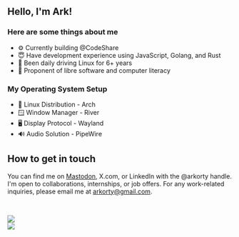 ## Hello, I'm Ark!
### Here are some things about me
* ⚙ Currently building @CodeShare
* 😇 Have development experience using JavaScript, Golang, and Rust
* 🐧 Been daily driving Linux for 6+ years
* 📀 Proponent of libre software and computer literacy

### My Operating System Setup
* 🐧 Linux Distribution - Arch
* 🪟 Window Manager - River
* 🖥️ Display Protocol - Wayland
* 🔊 Audio Solution - PipeWire

## How to get in touch
You can find me on [Mastodon](https://mastodon.social/@arkorty), X.com, or LinkedIn with the @arkorty handle. I'm open to collaborations, internships, or job offers. For any work-related inquiries, please email me at arkorty@gmail.com.

<!-- DYNAMIC CARDS START HERE -->
</br>
<p align="left">
    <img src ="https://github-readme-stats.vercel.app/api?username=arkorty&custom_title=GitHub+Stats&show_icons=true&hide=contribs&theme=dark&bg_color=00000000&hide_border=true">
    </br>
    <img src ="https://github-readme-stats.vercel.app/api/top-langs/?username=arkorty&langs_count=8&layout=compact&theme=dark&hide_border=true&bg_color=00000000">
</p>
<!-- DYNAMIC CARDS END HERE -->
